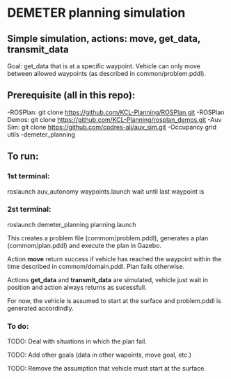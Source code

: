 # DEMETER planning simulation

## Simple simulation, actions: move, get_data, transmit_data
Goal: get_data that is at a specific waypoint.
Vehicle can only move between allowed waypoints (as described in common/problem.pddl).

## Prerequisite (all in this repo):

-ROSPlan: 
  git clone https://github.com/KCL-Planning/ROSPlan.git
-ROSPlan Demos: 
  git clone https://github.com/KCL-Planning/rosplan_demos.git
-Auv Sim:
  git clone https://github.com/codres-ali/auv_sim.git
-Occupancy grid utils
-demeter_planning

## To run:

### 1st terminal:
  roslaunch auv_autonomy waypoints.launch
  wait until last waypoint is 

### 2st terminal:
  roslaunch demeter_planning planning.launch

This creates a problem file (commom/problem.pddl), generates a plan (commom/plan.pddl) and execute the plan in Gazebo.

Action **move** return success if vehicle has reached the waypoint within the time described in commom/domain.pddl. Plan fails otherwise.

Actions **get_data** and **transmit_data** are simulated, vehicle just wait in position and action always returns as sucessfull.

For now, the vehicle is assumed to start at the surface and problem.pddl is generated accordindly.

### To do:

TODO: Deal with situations in which the plan fail.

TODO: Add other goals (data in other wapoints, move goal, etc.)

TODO: Remove the assumption that vehicle must start at the surface.
